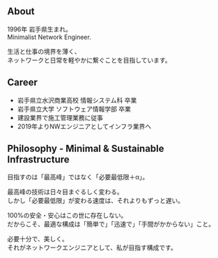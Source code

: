 ## About

1996年 岩手県生まれ。  
Minimalist Network Engineer.

生活と仕事の境界を薄く、  
ネットワークと日常を軽やかに繋ぐことを目指しています。

## Career

- 岩手県立水沢商業高校 情報システム科 卒業
- 岩手県立大学 ソフトウェア情報学部 卒業
- 建設業界で施工管理業務に従事
- 2019年よりNWエンジニアとしてインフラ業界へ

## Philosophy - Minimal & Sustainable Infrastructure

目指すのは「最高峰」ではなく「必要最低限＋α」。

最高峰の技術は日々目まぐるしく変わる。  
しかし「必要最低限」が変わる速度は、それよりもずっと遅い。  

100%の安全・安心はこの世に存在しない。  
だからこそ、最適な構成は「簡単で」「迅速で」「手間がかからない」こと。  

必要十分で、美しく。  
それがネットワークエンジニアとして、私が目指す構成です。

